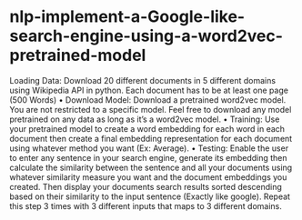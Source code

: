 # nlp-implement-a-Google-like-search-engine-using-a-word2vec-pretrained-model
Loading Data: Download 20 different documents in 5 different domains using Wikipedia API in python. Each document has to be at least one page (500 Words)
• Download Model: Download a pretrained word2vec model. You are not restricted to a specific model. Feel free to download any model pretrained on any data as long as it’s a word2vec model.
• Training: Use your pretrained model to create a word embedding for each word in each document then create a final embedding representation for each document using whatever method you want (Ex: Average).
• Testing: Enable the user to enter any sentence in your search engine, generate its embedding then calculate the similarity between the sentence and all your documents using whatever similarity measure you want and the document embeddings you created. Then display your documents search results sorted descending based on their similarity to the input sentence (Exactly like google). Repeat this step 3 times with 3 different inputs that maps to 3 different domains.
